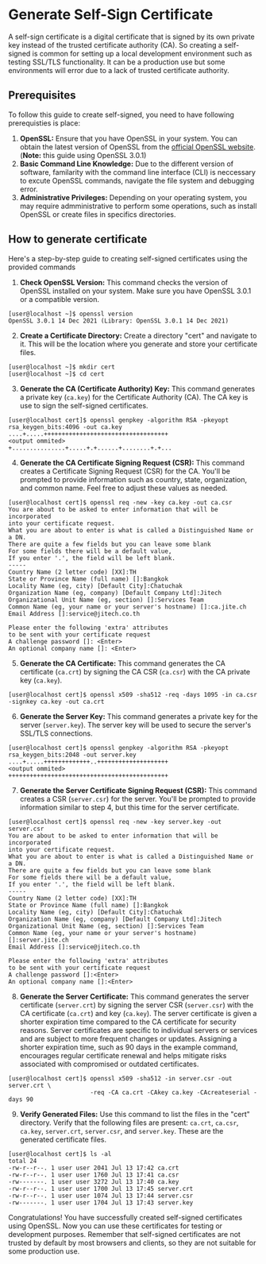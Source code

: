 # Generate Self-Sign Certificate
A self-sign certificate is a digital certificate that is signed by its own private key instead of the trusted certificate authority (CA). So creating a self-signed is common for setting up a local development environment such as testing SSL/TLS functionality. It can be a production use but some environments will error due to a lack of trusted certificate authority.
## Prerequisites
To follow this guide to create self-signed, you need to have following prerequisties is place:
1. **OpenSSL:** Ensure that you have OpenSSL in your system. You can obtain the latest version of OpenSSL from the [official OpenSSL website](https://www.openssl.org/). (**Note:** this guide using OpenSSL 3.0.1)
2. **Basic Command Line Knowledge:** Due to the different version of software, familarity with the command line interface (CLI) is neccessary to excute OpenSSL commands, navigate the file system and debugging error.
3. **Administrative Privileges:** Depending on your operating system, you may require admministrative to perform some operations, such as install OpenSSL or create files in specifics directories.

## How to generate certificate

Here's a step-by-step guide to creating self-signed certificates using the provided commands
1. **Check OpenSSL Version:** This command checks the version of OpenSSL installed on your system. Make sure you have OpenSSL 3.0.1 or a compatible version.
```
[user@localhost ~]$ openssl version
OpenSSL 3.0.1 14 Dec 2021 (Library: OpenSSL 3.0.1 14 Dec 2021)
```
2. **Create a Certificate Directory:** Create a directory "cert" and navigate to it. This will be the location where you generate and store your certificate files.
```
[user@localhost ~]$ mkdir cert
[user@localhost ~]$ cd cert
```

3. **Generate the CA (Certificate Authority) Key:** 
This command generates a private key (`ca.key`) for the Certificate Authority (CA). The CA key is use to sign the self-signed certificates.
```
[user@localhost cert]$ openssl genpkey -algorithm RSA -pkeyopt rsa_keygen_bits:4096 -out ca.key
....+.....+++++++++++++++++++++++++++++++++++
<output ommited>
+...............+.....+.+......+........+.+...
```
4. **Generate the CA Certificate Signing Request (CSR):** This command creates a Certificate Signing Request (CSR) for the CA. You'll be prompted to provide information such as country, state, organization, and common name. Feel free to adjust these values as needed.
```
[user@localhost cert]$ openssl req -new -key ca.key -out ca.csr
You are about to be asked to enter information that will be incorporated
into your certificate request.
What you are about to enter is what is called a Distinguished Name or a DN.
There are quite a few fields but you can leave some blank
For some fields there will be a default value,
If you enter '.', the field will be left blank.
-----
Country Name (2 letter code) [XX]:TH
State or Province Name (full name) []:Bangkok
Locality Name (eg, city) [Default City]:Chatuchak
Organization Name (eg, company) [Default Company Ltd]:Jitech
Organizational Unit Name (eg, section) []:Services Team
Common Name (eg, your name or your server's hostname) []:ca.jite.ch
Email Address []:service@jitech.co.th

Please enter the following 'extra' attributes
to be sent with your certificate request
A challenge password []: <Enter>
An optional company name []: <Enter>
```
5. **Generate the CA Certificate:** This command generates the CA certificate (`ca.crt`) by signing the CA CSR (`ca.csr`) with the CA private key (`ca.key`).
```
[user@localhost cert]$ openssl x509 -sha512 -req -days 1095 -in ca.csr -signkey ca.key -out ca.crt
```
6. **Generate the Server Key:** This command generates a private key for the server (`server.key`). The server key will be used to secure the server's SSL/TLS connections.
```
[user@localhost cert]$ openssl genpkey -algorithm RSA -pkeyopt rsa_keygen_bits:2048 -out server.key
....+.....+++++++++++++..++++++++++++++++++++
<output ommited>
+++++++++++++++++++++++++++++++++++++++++++++
```
7. **Generate the Server Certificate Signing Request (CSR):** This command creates a CSR (`server.csr`) for the server. You'll be prompted to provide information similar to step 4, but this time for the server certificate.
```
[user@localhost cert]$ openssl req -new -key server.key -out server.csr
You are about to be asked to enter information that will be incorporated
into your certificate request.
What you are about to enter is what is called a Distinguished Name or a DN.
There are quite a few fields but you can leave some blank
For some fields there will be a default value,
If you enter '.', the field will be left blank.
-----
Country Name (2 letter code) [XX]:TH
State or Province Name (full name) []:Bangkok
Locality Name (eg, city) [Default City]:Chatuchak
Organization Name (eg, company) [Default Company Ltd]:Jitech
Organizational Unit Name (eg, section) []:Services Team
Common Name (eg, your name or your server's hostname) []:server.jite.ch
Email Address []:service@jitech.co.th

Please enter the following 'extra' attributes
to be sent with your certificate request
A challenge password []:<Enter>
An optional company name []:<Enter>
```
8. **Generate the Server Certificate:**
This command generates the server certificate (`server.crt`) by signing the server CSR (`server.csr`) with the CA certificate (`ca.crt`) and key (`ca.key`). The server certificate is given a shorter expiration time compared to the CA certificate for security reasons. Server certificates are specific to individual servers or services and are subject to more frequent changes or updates. Assigning a shorter expiration time, such as 90 days in the example command, encourages regular certificate renewal and helps mitigate risks associated with compromised or outdated certificates.
```
[user@localhost cert]$ openssl x509 -sha512 -in server.csr -out server.crt \
                       -req -CA ca.crt -CAkey ca.key -CAcreateserial -days 90
```
9. **Verify Generated Files:** Use this command to list the files in the "cert" directory. Verify that the following files are present: `ca.crt`, `ca.csr`, `ca.key`, `server.crt`, `server.csr`, and `server.key`. These are the generated certificate files.
```
[user@localhost cert]$ ls -al
total 24
-rw-r--r--. 1 user user 2041 Jul 13 17:42 ca.crt
-rw-r--r--. 1 user user 1760 Jul 13 17:41 ca.csr
-rw-------. 1 user user 3272 Jul 13 17:40 ca.key
-rw-r--r--. 1 user user 1700 Jul 13 17:45 server.crt
-rw-r--r--. 1 user user 1074 Jul 13 17:44 server.csr
-rw-------. 1 user user 1704 Jul 13 17:43 server.key
```
Congratulations! You have successfully created self-signed certificates using OpenSSL. Now you can use these certificates for testing or development purposes. Remember that self-signed certificates are not trusted by default by most browsers and clients, so they are not suitable for some production use.
